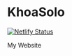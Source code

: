 # KhoaSolo

[![Netlify Status](https://api.netlify.com/api/v1/badges/f23d4283-6b89-4dc8-ad79-837847f9f0e1/deploy-status)](https://app.netlify.com/sites/khoasolo/deploys)

My Website
